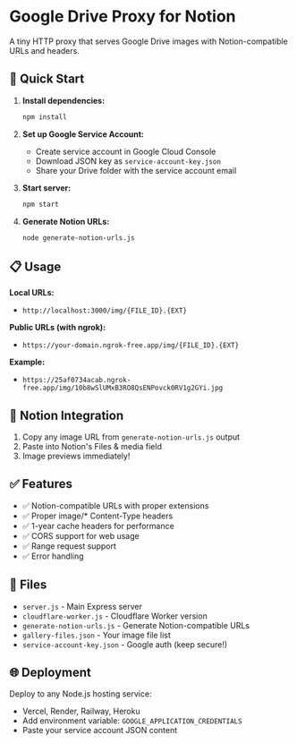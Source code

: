 # Google Drive Proxy for Notion

A tiny HTTP proxy that serves Google Drive images with Notion-compatible URLs and headers.

## 🚀 Quick Start

1. **Install dependencies:**
   ```bash
   npm install
   ```

2. **Set up Google Service Account:**
   - Create service account in Google Cloud Console
   - Download JSON key as `service-account-key.json`
   - Share your Drive folder with the service account email

3. **Start server:**
   ```bash
   npm start
   ```

4. **Generate Notion URLs:**
   ```bash
   node generate-notion-urls.js
   ```

## 📋 Usage

**Local URLs:**
- `http://localhost:3000/img/{FILE_ID}.{EXT}`

**Public URLs (with ngrok):**
- `https://your-domain.ngrok-free.app/img/{FILE_ID}.{EXT}`

**Example:**
- `https://25af0734acab.ngrok-free.app/img/10b8wSlUMxB3RO8QsENPovck0RV1g2GYi.jpg`

## 🎯 Notion Integration

1. Copy any image URL from `generate-notion-urls.js` output
2. Paste into Notion's Files & media field
3. Image previews immediately!

## ✅ Features

- ✅ Notion-compatible URLs with proper extensions
- ✅ Proper image/* Content-Type headers
- ✅ 1-year cache headers for performance
- ✅ CORS support for web usage
- ✅ Range request support
- ✅ Error handling

## 📁 Files

- `server.js` - Main Express server
- `cloudflare-worker.js` - Cloudflare Worker version
- `generate-notion-urls.js` - Generate Notion-compatible URLs
- `gallery-files.json` - Your image file list
- `service-account-key.json` - Google auth (keep secure!)

## 🌐 Deployment

Deploy to any Node.js hosting service:
- Vercel, Render, Railway, Heroku
- Add environment variable: `GOOGLE_APPLICATION_CREDENTIALS`
- Paste your service account JSON content